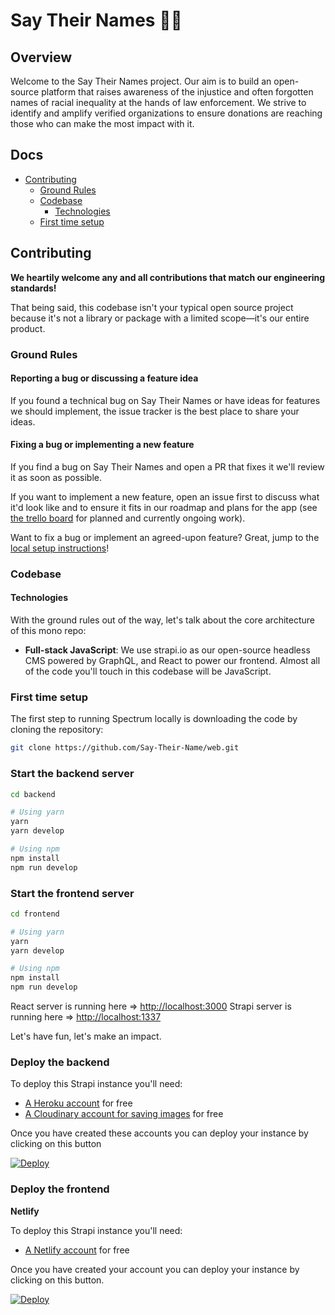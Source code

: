 # Say Their Names ✊🏿

## Overview

Welcome to the Say Their Names project. Our aim is to build an open-source platform that raises awareness of the injustice and often forgotten names of racial inequality at the hands of law enforcement. We strive to identify and amplify verified organizations to ensure donations are reaching those who can make the most impact with it.

## Docs

- [Contributing](#contributing)
  - [Ground Rules](#ground-rules)
  - [Codebase](#codebase)
    - [Technologies](#technologies)
  - [First time setup](#first-time-setup)


## Contributing

**We heartily welcome any and all contributions that match our engineering standards!**

That being said, this codebase isn't your typical open source project because it's not a library or package with a limited scope—it's our entire product.

### Ground Rules

#### Reporting a bug or discussing a feature idea

If you found a technical bug on Say Their Names or have ideas for features we should implement, the issue tracker is the best place to share your ideas.

#### Fixing a bug or implementing a new feature

If you find a bug on Say Their Names and open a PR that fixes it we'll review it as soon as possible.

If you want to implement a new feature, open an issue first to discuss what it'd look like and to ensure it fits in our roadmap and plans for the app (see [the trello board](https://trello.com/b/8x3mo2V5/say-their-names-web) for planned and currently ongoing work).

Want to fix a bug or implement an agreed-upon feature? Great, jump to the [local setup instructions](#first-time-setup)!


### Codebase

#### Technologies

With the ground rules out of the way, let's talk about the core architecture of this mono repo:

- **Full-stack JavaScript**: We use strapi.io as our open-source headless CMS powered by GraphQL, and React to power our frontend. Almost all of the code you'll touch in this codebase will be JavaScript.


### First time setup

The first step to running Spectrum locally is downloading the code by cloning the repository:

```sh
git clone https://github.com/Say-Their-Name/web.git

```
### Start the backend server

```bash
cd backend

# Using yarn
yarn
yarn develop

# Using npm
npm install
npm run develop
```

### Start the frontend server

```bash
cd frontend

# Using yarn
yarn
yarn develop

# Using npm
npm install
npm run develop
```

React server is running here => [http://localhost:3000](http://localhost:3000)
Strapi server is running here => [http://localhost:1337](http://localhost:1337)

Let's have fun, let's make an impact.

### Deploy the backend

To deploy this Strapi instance you'll need:

- [A Heroku account](https://signup.heroku.com/) for free
- [A Cloudinary account for saving images](https://cloudinary.com/users/register/free) for free

Once you have created these accounts you can deploy your instance by clicking on this button

[![Deploy](https://www.herokucdn.com/deploy/button.svg)](https://heroku.com/deploy?template=https://github.com/strapi/strapi-starter-react-blog)

### Deploy the frontend

**Netlify**

To deploy this Strapi instance you'll need:

- [A Netlify account](https://app.netlify.com/signup) for free

Once you have created your account you can deploy your instance by clicking on this button.

[![Deploy](https://www.netlify.com/img/deploy/button.svg)](https://app.netlify.com/start/deploy?repository=https://github.com/strapi/strapi-starter-react-blog)
